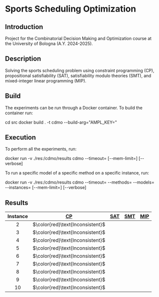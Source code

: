 # Sports Scheduling Optimization

## Introduction

Project for the Combinatorial Decision Making and Optimization course at the University of Bologna (A.Y. 2024-2025).

## Description

Solving the sports scheduling problem using constraint programming (CP), propositional satisfiability (SAT), satisfiability modulo theories (SMT), and mixed-integer linear programming (MIP).

## Build

The experiments can be run through a Docker container. To build the container run:


cd src
docker build . -t cdmo --build-arg="AMPL_KEY=<ampl-community-key>"


## Execution

To perform all the experiments, run:

docker run -v ./res:/cdmo/results cdmo
--timeout=<timeout-per-model>
[--mem-limit=<ram-limit>]
[--verbose]


To run a specific model of a specific method on a specific instance, run:

docker run -v ./res:/cdmo/results cdmo
--timeout=<timeout-per-model>
--methods=<method-name>
--models=<model-name>
--instances=<instance-number>
[--mem-limit=<ram-limit>]
[--verbose]


## Results
<!-- Do NOT remove the comments below -->
<!-- begin-status -->
| Instance | [CP](./method-statuses/cp-status.md) | [SAT](./method-statuses/sat-status.md) | [SMT](./method-statuses/smt-status.md) | [MIP](./method-statuses/mip-status.md) |
|:-:| :---:|:---:|:---:|:---:|
| $2$ | $\color{red}\text{Inconsistent}$ | | | | 
| $3$ | $\color{red}\text{Inconsistent}$ | | | | 
| $4$ | $\color{red}\text{Inconsistent}$ | | | | 
| $5$ | $\color{red}\text{Inconsistent}$ | | | | 
| $6$ | $\color{red}\text{Inconsistent}$ | | | | 
| $7$ | $\color{red}\text{Inconsistent}$ | | | | 
| $8$ | $\color{red}\text{Inconsistent}$ | | | | 
| $9$ | $\color{red}\text{Inconsistent}$ | | | | 
| $10$ | $\color{red}\text{Inconsistent}$ | | | | 

<!-- end-status -->
